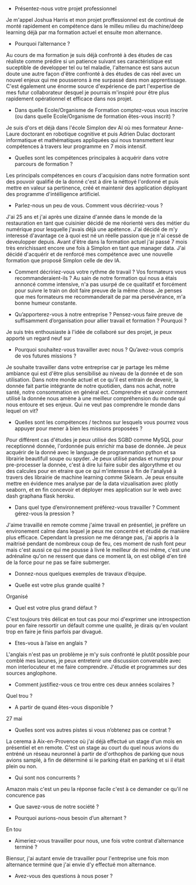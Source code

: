 
* Présentez-nous votre projet professionnel

Je m'appel Joshua Harris et mon projet proffessionnel est de continué de monté rapidement en compétence dans le milleu milieu du machine/deep learning déjà par ma formation actuel et ensuite mon alternance. 

* Pourquoi l’alternance ?

Au cours de ma formation je suis déjà confronté à des études de cas réaliste comme prédire si un patience suivant ses caractéristique est suceptible de developper tel ou tel maladie, l'alternance est sans aucun doute une autre façon d'être confronté à des études de cas réel avec un nouvel enjeux qui me pousserons à me surpassé dans mon apprentissage. C'est également une énorme source d'expérience de part l'expertise de mes futur collaborateur desquel je pourrais m'inspiré pour être plus rapidement opérationnel et efficace dans nos projet. 

* Dans quelle Ecole/Organisme de Formation comptez-vous vous inscrire (ou dans quelle Ecole/Organisme de formation êtes-vous inscrit) ?

Je suis d'ors et déjà dans l'école Simplon dev AI où mes formateur Anne-Laure doctorant en robotique cognitive et puis Adrien Dulac doctorant informatique et mathématiques appliquées qui nous transmettent leur compétences à travers leur programme en 7 mois intensif. 

* Quelles sont les compétences principales à acquérir dans votre parcours de formation ?

Les principals compétences en cours d'acquision dans notre formation sont des pouvoir qualifié de la donné c'est à dire la néttoyé l'ordonné et puis mettre en valeur sa pertinence, créé et maintenir des application déployant des programme d'intélligence artificiel. 

* Parlez-nous un peu de vous. Comment vous décririez-vous ?

J'ai 25 ans et j'ai après une dizaine d'année dans le monde de la restauration en tant que cuisinier décidé de me réorienté vers des métier du numérique pour lesquelle j'avais déjà une apétence. J'ai décidé de m'y interessé d'avantage ce à quoi est né un réelle passion que je n'ai cessé de deveulopper depuis. Avant d'être dans la formation actuel j'ai passé 7 mois très enrichissant encore une fois à Simplon en tant que manager data. J'ai décidé d'acquérir et de renforcé mes compétence avec une nouvelle formation que proposé Simplon celle de dev IA. 

* Comment décririez-vous votre rythme de travail ? Vos formateurs vous recommanderaient-ils ?
Au sain de notre formation qui nous a étais annoncé comme intensive, n'a pas usurpé de ce qualitatif et forcément pour suivre le train on doit faire preuve de la même chose. Je penses que mes formateurs me recommanderait de par ma persévérance, m'a bonne humeur constante.

* Qu’apporterez-vous à notre entreprise ? Pensez-vous faire preuve de suffisamment d’organisation pour allier travail et formation ? Pourquoi ?

Je suis très enthousiaste à l'idée de collaboré sur des projet, je peux apporté un regard neuf sur 

* Pourquoi souhaitez-vous travailler avec nous ? Qu’avez-vous compris de vos futures missions ?

Je souhaite travailler dans votre entreprise car je partage les même ambiance qui est d'être plus sensibilisé au niveau de la donnée et de son utilisation. Dans notre monde actuel et ce qu'il est entrain de devenir, la donnée fait partie intégrante de notre quotidien, dans nos achat, notre santé, notre consommation en général ect. Comprendre et savoir comment utilisé la donnée nous amène à une meilleur compréhension du monde qui nous entoure et ses enjeux. Qui ne veut pas comprendre le monde dans lequel on vit?

* Quelles sont les compétences / technos sur lesquels vous pourrez vous appuyer pour mener à bien les missions proposées ?

Pour différent cas d'études je peux utilisé des SGBD comme MySQL pour receptionné donnée, l'ordonnée puis enrichir ma base de donnée. Je peux acquérir de la donné avec le language de programmation python et sa librairie beautifull soupe ou spyder. Je peux utilisé pandas et numpy pour pre-processer la donnée, c'est à dire lui faire subir des algorythme et ou des calcules pour en etraire que ce qui m'interesse à fin de l'analysé à travers des librairie de machine learning comme Sklearn. Je peux ensuite mettre en évidence mes analyse par de la data vizualisation avec plotly seaborn, et en fin concevoir et déployer mes application sur le web avec dash graphana flask heroku.

* Dans quel type d’environnement préférez-vous travailler ? Comment gérez-vous la pression ?

J'aime travaillé en remote comme j'aime travail en présentiel, je préfère un environement calme dans lequel je peux me concentré et étudié de manière plus efficace. Cependant la pression ne me dérange pas, j'ai appris à la maitrisé pendant de nombreux coup de feu, ces moment de rush font peur mais c'est aussi ce qui me pousse à livré le meilleur de moi même, c'est une adrénaline qu'on ne ressent que dans ce moment là, on est obligé d'en tiré de la force pour ne pas se faire submerger. 

* Donnez-nous quelques exemples de travaux d’équipe. 
 

* Quelle est votre plus grande qualité ?

Organisé 

* Quel est votre plus grand défaut ?

C'est toujours très délicat en tout cas pour moi d'exprimer une introspection pour en faire ressortir un défault comme une qualité, je dirais qu'en voulant trop en faire je finis parfois par divagué.

* Etes-vous à l’aise en anglais ?

L'anglais n'est pas un problème je m'y suis confronté le plutôt possible pour comblé mes lacunes, je peux entretenir une discussion convenable avec mon interlocuteur et me faire comprendre. J'étudie et programmes sur des sources anglophone. 

* Comment justifiez-vous ce trou entre ces deux années scolaires ?

Quel trou ? 

* A partir de quand êtes-vous disponible ?

27 mai 

* Quelles sont vos autres pistes si vous n’obtenez pas ce contrat ?

La cerema à Aix-en-Provence où j'ai déjà effectué un stage d'un mois en présentiel et en remote. C'est un stage au court du quel nous avions du entréné un réseau neuronnel à partir de d'orthophos de parking que nous avions samplé, à fin de déterminé si le parking était en parking et si il était plein ou non. 

* Qui sont nos concurrents ?

Amazon mais c'est un peu la réponse facile c'est à ce demander ce qu'il ne concurence pas 

* Que savez-vous de notre société ?

* Pourquoi aurions-nous besoin d’un alternant ?

En tou 

* Aimeriez-vous travailler pour nous, une fois votre contrat d’alternance terminé ?

Biensur, j'ai autant envie de travailler pour l'entreprise une fois mon alternance terminé que j'ai envie d'y effectué mon alternance.

* Avez-vous des questions à nous poser ?